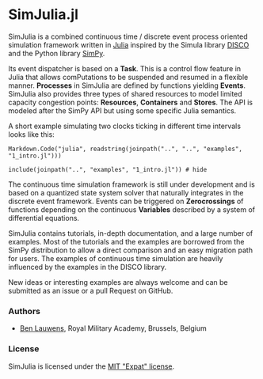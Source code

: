 # SimJulia.jl

SimJulia is a combined continuous time / discrete event process oriented simulation framework written in [Julia](http://julialang.org/) inspired by the Simula library [DISCO](http://www.akira.ruc.dk/~keld/research/DISCO/) and the Python library [SimPy](https://simpy.readthedocs.io/).

Its event dispatcher is based on a **Task**. This is a control flow feature in Julia that allows comPutations to be suspended and resumed in a flexible manner. **Processes** in SimJulia are defined by functions yielding **Events**. SimJulia also provides three types of shared resources to model limited capacity congestion points: **Resources**, **Containers** and **Stores**. The API is modeled after the SimPy API but using some specific Julia semantics.

A short example simulating two clocks ticking in different time intervals looks like this:
```@eval
Markdown.Code("julia", readstring(joinpath("..", "..", "examples", "1_intro.jl")))
```
```@example
include(joinpath("..", "examples", "1_intro.jl")) # hide
```

The continuous time simulation framework is still under development and is based on a quantized state system solver that naturally integrates in the discrete event framework. Events can be triggered on **Zerocrossings** of functions depending on the continuous **Variables** described by a system of differential equations.

SimJulia contains tutorials, in-depth documentation, and a large number of examples. Most of the tutorials and the examples are borrowed from the SimPy distribution to allow a direct comparison and an easy migration path for users. The examples of continuous time simulation are heavily influenced by the examples in the DISCO library.

New ideas or interesting examples are always welcome and can be submitted as an issue or a pull Request on GitHub.

### Authors

- [Ben Lauwens](http://www.rma.ac.be/), Royal Military Academy, Brussels, Belgium

### License

SimJulia is licensed under the [MIT "Expat" license](https://github.com/BenLauwens/SimJulia.jl/blob/master/LICENSE.md).
